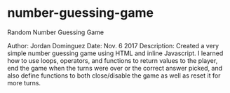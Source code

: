 # number-guessing-game
Random Number Guessing Game

Author: Jordan Dominguez
Date: Nov. 6 2017
Description: Created a very simple number guessing game using HTML and inline Javascript. I learned how to use loops, operators, and functions to return values to the player, end the game when the turns were over or the correct answer picked, and also define functions to both close/disable the game as well as reset it for more turns.
